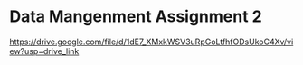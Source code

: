 # Data Mangenment Assignment 2
https://drive.google.com/file/d/1dE7_XMxkWSV3uRpGoLtfhfODsUkoC4Xv/view?usp=drive_link
